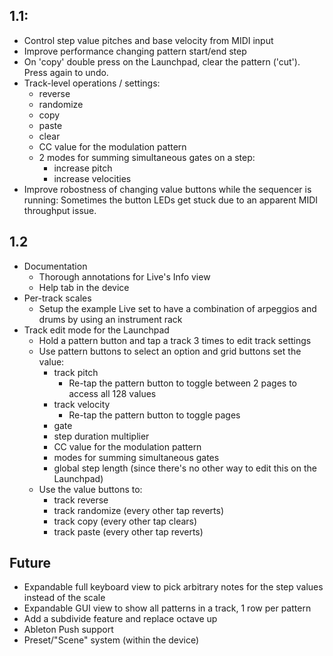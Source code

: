 ## 1.1:
- Control step value pitches and base velocity from MIDI input
- Improve performance changing pattern start/end step
- On 'copy' double press on the Launchpad, clear the pattern ('cut'). Press again to undo.
- Track-level operations / settings:
  - reverse
  - randomize
  - copy
  - paste
  - clear
  - CC value for the modulation pattern
  - 2 modes for summing simultaneous gates on a step:
    - increase pitch
    - increase velocities
- Improve robostness of changing value buttons while the sequencer is running: Sometimes the button LEDs get stuck due to an apparent MIDI throughput issue.

## 1.2
- Documentation
  - Thorough annotations for Live's Info view
  - Help tab in the device
- Per-track scales
  - Setup the example Live set to have a combination of arpeggios and drums by using an instrument rack
- Track edit mode for the Launchpad
  - Hold a pattern button and tap a track 3 times to edit track settings
  - Use pattern buttons to select an option and grid buttons set the value:
    - track pitch
      - Re-tap the pattern button to toggle between 2 pages to access all 128 values
    - track velocity
      - Re-tap the pattern button to toggle pages
    - gate
    - step duration multiplier
    - CC value for the modulation pattern
    - modes for summing simultaneous gates
    - global step length (since there's no other way to edit this on the Launchpad)
  - Use the value buttons to:
    - track reverse
    - track randomize (every other tap reverts)
    - track copy (every other tap clears)
    - track paste  (every other tap reverts)

## Future
- Expandable full keyboard view to pick arbitrary notes for the step values instead of the scale
- Expandable GUI view to show all patterns in a track, 1 row per pattern
- Add a subdivide feature and replace octave up
- Ableton Push support
- Preset/"Scene" system (within the device)
